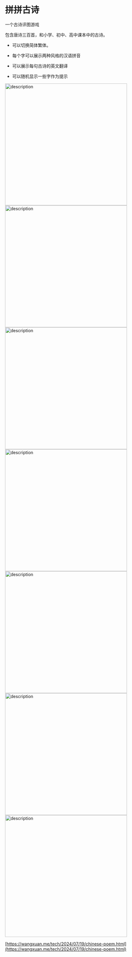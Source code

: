 # 拼拼古诗

一个古诗评图游戏

包含唐诗三百首，和小学、初中、高中课本中的古诗。

- 可以切换简体繁体。

- 每个字可以展示两种风格的汉语拼音

- 可以展示每句古诗的英文翻译

- 可以随机显示一些字作为提示

<img src="image_url" alt="description" width="400">
<img src="https://github.com/stardust1900/stardust1900.github.io/blob/a7b299c551fa96eb5ed00e5e0584cdbb6a5de465/assets/images/20240719/p1.jpg" alt="description" width="400">
<img src="https://github.com/stardust1900/stardust1900.github.io/blob/a7b299c551fa96eb5ed00e5e0584cdbb6a5de465/assets/images/20240719/p2.jpg" alt="description" width="400">
<img src="https://github.com/stardust1900/stardust1900.github.io/blob/a7b299c551fa96eb5ed00e5e0584cdbb6a5de465/assets/images/20240719/p3.jpg" alt="description" width="400">
<img src="https://github.com/stardust1900/stardust1900.github.io/blob/a7b299c551fa96eb5ed00e5e0584cdbb6a5de465/assets/images/20240719/p4.jpg" alt="description" width="400">
<img src="https://github.com/stardust1900/stardust1900.github.io/blob/a7b299c551fa96eb5ed00e5e0584cdbb6a5de465/assets/images/20240719/p5.jpg" alt="description" width="400">
<img src="https://github.com/stardust1900/stardust1900.github.io/blob/a7b299c551fa96eb5ed00e5e0584cdbb6a5de465/assets/images/20240719/p6.jpg" alt="description" width="400">

[https://wangxuan.me/tech/2024/07/19/chinese-poem.html](https://wangxuan.me/tech/2024/07/19/chinese-poem.html)